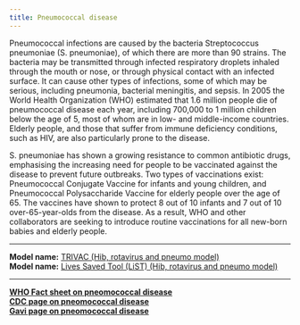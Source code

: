 ```yaml
---
title: Pneumococcal disease
---
```


Pneumococcal infections are caused by the bacteria Streptococcus pneumoniae (S. pneumoniae), of which there are more than 90 strains. The bacteria may be transmitted through infected respiratory droplets inhaled through the mouth or nose, or through physical contact with an infected surface. It can cause other types of infections, some of which may be serious, including pneumonia, bacterial meningitis, and sepsis. In 2005 the World Health Organization (WHO) estimated that 1.6 million people die of pneumococcal disease each year, including 700,000 to 1 million children below the age of 5, most of whom are in low- and middle-income countries. Elderly people, and those that suffer from immune deficiency conditions, such as HIV, are also particularly prone to the disease. 

S. pneumoniae has shown a growing resistance to common antibiotic drugs, emphasising the increasing need for people to be vaccinated against the disease to prevent future outbreaks. Two types of vaccinations exist: Pneumococcal Conjugate Vaccine for infants and young children, and Pneumococcal Polysaccharide Vaccine for elderly people over the age of 65. The vaccines have shown to protect 8 out of 10 infants and 7 out of 10 over-65-year-olds from the disease. As a result, WHO and other collaborators are seeking to introduce routine vaccinations for all new-born babies and elderly people.

---

**Model name:**  [TRIVAC (Hib, rotavirus and pneumo model)](/models/hib)  
**Model name:**  [Lives Saved Tool (LiST) (Hib, rotavirus and pneumo model)](/models/hib#jhu)  

---

**[WHO Fact sheet on pneomococcal disease](http://www.who.int/immunization/topics/pneumococcal_disease/en/)**      
**[CDC page on pneomococcal disease](https://www.cdc.gov/pneumococcal/index.html)**    
**[Gavi page on pneomococcal disease](http://www.gavi.org/support/nvs/pneumococcal/)** 



